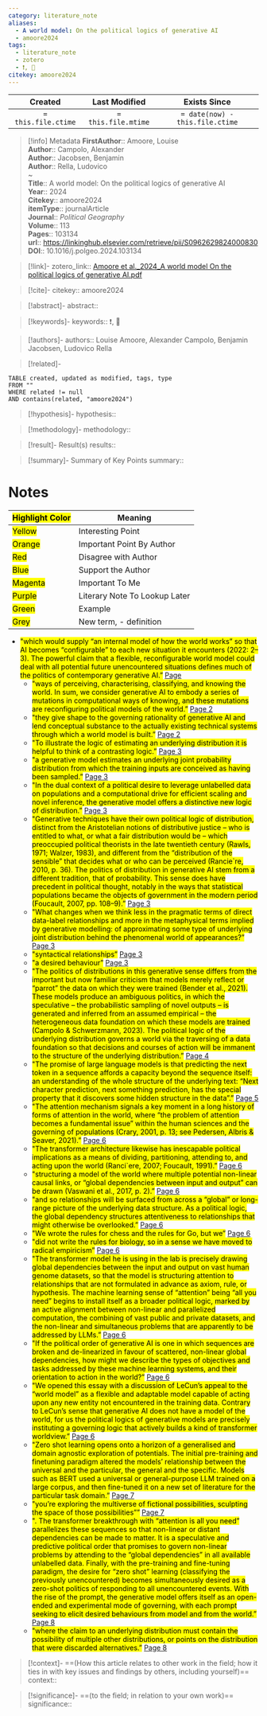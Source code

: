 ```yaml
---
category: literature_note
aliases: 
  - A world model: On the political logics of generative AI
  - amoore2024
tags:
  - literature_note
  - zotero
  - ❗️, 🤯
citekey: amoore2024
---
```


|       Created       |    Last Modified    |          Exists Since           |
| :-----------------: | :-----------------: | :-----------------------------: |
| `= this.file.ctime` | `= this.file.mtime` | `= date(now) - this.file.ctime` |
>[!info] Metadata
> **FirstAuthor**:: Amoore, Louise  
> **Author**:: Campolo, Alexander  
> **Author**:: Jacobsen, Benjamin  
> **Author**:: Rella, Ludovico  
~    
> **Title**:: A world model: On the political logics of generative AI  
> **Year**:: 2024   
> **Citekey**:: amoore2024  
> **itemType**:: journalArticle  
> **Journal**:: *Political Geography*  
> **Volume**:: 113   
> **Pages**:: 103134  
> **url**:: https://linkinghub.elsevier.com/retrieve/pii/S0962629824000830
> **DOI**:: 10.1016/j.polgeo.2024.103134    

> [!link]-
> zotero_link:: [Amoore et al._2024_A world model On the political logics of generative AI.pdf](zotero://select/library/items/YV4QK2ZG)

> [!cite]-
> citekey:: amoore2024

> [!abstract]-
> abstract:: 

> [!keywords]-
> keywords:: ❗️, 🤯

> [!authors]-
> authors:: Louise Amoore, Alexander Campolo, Benjamin Jacobsen, Ludovico Rella

> [!related]-

```dataview
TABLE created, updated as modified, tags, type
FROM ""
WHERE related != null
AND contains(related, "amoore2024")
```

> [!hypothesis]-
> hypothesis:: 

> [!methodology]- 
> methodology:: 

> [!result]- Result(s) 
> results::

> [!summary]- Summary of Key Points
> summary:: 

# Notes

| <mark class="hltr-grey">Highlight Color</mark> | Meaning                       |
| ---------------------------------------------- | ----------------------------- |
| <mark class="hltr-yellow">Yellow</mark>        | Interesting Point             |
| <mark class="hltr-orange">Orange</mark>        | Important Point By Author     |
| <mark class="hltr-red">Red</mark>              | Disagree with Author          |
| <mark class="hltr-blue">Blue</mark>            | Support the Author            |
| <mark class="hltr-magenta">Magenta</mark>      | Important To Me               |
| <mark class="hltr-purple">Purple</mark>        | Literary Note To Lookup Later |
| <mark class="hltr-green">Green</mark>          | Example                       |
| <mark class="hltr-grey">Grey</mark>            | New term, - definition        |

- <mark class="hltr-yellow">"which would supply “an internal model of how the world works” so that AI becomes “configurable” to each new situation it encounters (2022: 2–3). The powerful claim that a flexible, reconfigurable world model could deal with all potential future unencountered situations defines much of the politics of contemporary generative AI.”</mark> [Page ](zotero://open-pdf/library/items/YV4QK2ZG?page=&annotation=6DUK23G9) 
	- <mark class="hltr-yellow">"ways of perceiving, characterising, classifying, and knowing the world. In sum, we consider generative AI to embody a series of mutations in computational ways of knowing, and these mutations are reconfiguring political models of the world.”</mark> [Page 2](zotero://open-pdf/library/items/YV4QK2ZG?page=2&annotation=CDUZV28E) 
	- <mark class="hltr-yellow">"they give shape to the governing rationality of generative AI and lend conceptual substance to the actually existing technical systems through which a world model is built.”</mark> [Page 2](zotero://open-pdf/library/items/YV4QK2ZG?page=2&annotation=QBGKM5G2) 
	- <mark class="hltr-orange">"To illustrate the logic of estimating an underlying distribution it is helpful to think of a contrasting logic.”</mark> [Page 3](zotero://open-pdf/library/items/YV4QK2ZG?page=3&annotation=UIR8IR2T) 
	- <mark class="hltr-orange">"a generative model estimates an underlying joint probability distribution from which the training inputs are conceived as having been sampled.”</mark> [Page 3](zotero://open-pdf/library/items/YV4QK2ZG?page=3&annotation=KVXXI67Q) 
	- <mark class="hltr-orange">"In the dual context of a political desire to leverage unlabelled data on populations and a computational drive for efficient scaling and novel inference, the generative model offers a distinctive new logic of distribution.”</mark> [Page 3](zotero://open-pdf/library/items/YV4QK2ZG?page=3&annotation=DDKCRV7S) 
	- <mark class="hltr-orange">"Generative techniques have their own political logic of distribution, distinct from the Aristotelian notions of distributive justice – who is entitled to what, or what a fair distribution would be – which preoccupied political theorists in the late twentieth century (Rawls, 1971; Walzer, 1983), and different from the “distribution of the sensible” that decides what or who can be perceived (Rancie`re, 2010, p. 36). The politics of distribution in generative AI stem from a different tradition, that of probability. This sense does have precedent in political thought, notably in the ways that statistical populations became the objects of government in the modern period (Foucault, 2007, pp. 108–9).”</mark> [Page 3](zotero://open-pdf/library/items/YV4QK2ZG?page=3&annotation=WQ3QSKWE) 
	- <mark class="hltr-yellow">"What changes when we think less in the pragmatic terms of direct data-label relationships and more in the metaphysical terms implied by generative modelling: of approximating some type of underlying joint distribution behind the phenomenal world of appearances?”</mark> [Page 3](zotero://open-pdf/library/items/YV4QK2ZG?page=3&annotation=LJZ7VS6N) 
	- <mark class="hltr-gray">"syntactical relationships”</mark> [Page 3](zotero://open-pdf/library/items/YV4QK2ZG?page=3&annotation=WD7DDWSE) 
	- <mark class="hltr-gray">"a desired behaviour”</mark> [Page 3](zotero://open-pdf/library/items/YV4QK2ZG?page=3&annotation=2DBZEWF9) 
	- <mark class="hltr-orange">"The politics of distributions in this generative sense differs from the important but now familiar criticism that models merely reflect or “parrot” the data on which they were trained (Bender et al., 2021). These models produce an ambiguous politics, in which the speculative – the probabilistic sampling of novel outputs – is generated and inferred from an assumed empirical – the heterogeneous data foundation on which these models are trained (Campolo &amp; Schwerzmann, 2023). The political logic of the underlying distribution governs a world via the traversing of a data foundation so that decisions and courses of action will be immanent to the structure of the underlying distribution.”</mark> [Page 4](zotero://open-pdf/library/items/YV4QK2ZG?page=4&annotation=D4TWANV7) 
	- <mark class="hltr-orange">"The promise of large language models is that predicting the next token in a sequence affords a capacity beyond the sequence itself: an understanding of the whole structure of the underlying text: “Next character prediction, next something prediction, has the special property that it discovers some hidden structure in the data”.”</mark> [Page 5](zotero://open-pdf/library/items/YV4QK2ZG?page=5&annotation=WRG9NZ5V) 
	- <mark class="hltr-orange">"The attention mechanism signals a key moment in a long history of forms of attention in the world, where “the problem of attention becomes a fundamental issue” within the human sciences and the governing of populations (Crary, 2001, p. 13; see Pedersen, Albris &amp; Seaver, 2021).”</mark> [Page 6](zotero://open-pdf/library/items/YV4QK2ZG?page=6&annotation=3AGG3ARM) 
	- <mark class="hltr-orange">"The transformer architecture likewise has inescapable political implications as a means of dividing, partitioning, attending to, and acting upon the world (Ranci`ere, 2007; Foucault, 1991).”</mark> [Page 6](zotero://open-pdf/library/items/YV4QK2ZG?page=6&annotation=S257G5AT) 
	- <mark class="hltr-orange">"structuring a model of the world where multiple potential non-linear causal links, or “global dependencies between input and output” can be drawn (Vaswani et al., 2017, p. 2).”</mark> [Page 6](zotero://open-pdf/library/items/YV4QK2ZG?page=6&annotation=MPIDIEJE) 
	- <mark class="hltr-orange">"and so relationships will be surfaced from across a “global” or long-range picture of the underlying data structure. As a political logic, the global dependency structures attentiveness to relationships that might otherwise be overlooked.”</mark> [Page 6](zotero://open-pdf/library/items/YV4QK2ZG?page=6&annotation=SRSMUW7E) 
	- <mark class="hltr-orange">"We wrote the rules for chess and the rules for Go, but we”</mark> [Page 6](zotero://open-pdf/library/items/YV4QK2ZG?page=6&annotation=FRZDWCSV) 
	- <mark class="hltr-orange">"did not write the rules for biology, so in a sense we have moved to radical empiricism”</mark> [Page 6](zotero://open-pdf/library/items/YV4QK2ZG?page=6&annotation=GVIHVTK5) 
	- <mark class="hltr-orange">"The transformer model he is using in the lab is precisely drawing global dependencies between the input and output on vast human genome datasets, so that the model is structuring attention to relationships that are not formulated in advance as axiom, rule, or hypothesis. The machine learning sense of “attention” being “all you need” begins to install itself as a broader political logic, marked by an active alignment between non-linear and parallelized computation, the combining of vast public and private datasets, and the non-linear and simultaneous problems that are apparently to be addressed by LLMs.”</mark> [Page 6](zotero://open-pdf/library/items/YV4QK2ZG?page=6&annotation=JQTLB9M2) 
	- <mark class="hltr-orange">"If the political order of generative AI is one in which sequences are broken and de-linearized in favour of scattered, non-linear global dependencies, how might we describe the types of objectives and tasks addressed by these machine learning systems, and their orientation to action in the world?”</mark> [Page 6](zotero://open-pdf/library/items/YV4QK2ZG?page=6&annotation=AEV3T79V) 
	- <mark class="hltr-orange">"We opened this essay with a discussion of LeCun’s appeal to the “world model” as a flexible and adaptable model capable of acting upon any new entity not encountered in the training data. Contrary to LeCun’s sense that generative AI does not have a model of the world, for us the political logics of generative models are precisely instituting a governing logic that actively builds a kind of transformer worldview.”</mark> [Page 6](zotero://open-pdf/library/items/YV4QK2ZG?page=6&annotation=H284J67B) 
	- <mark class="hltr-orange">"Zero shot learning opens onto a horizon of a generalised and domain agnostic exploration of potentials. The initial pre-training and finetuning paradigm altered the models’ relationship between the universal and the particular, the general and the specific. Models such as BERT used a universal or general-purpose LLM trained on a large corpus, and then fine-tuned it on a new set of literature for the particular task domain.”</mark> [Page 7](zotero://open-pdf/library/items/YV4QK2ZG?page=7&annotation=BEIBXRC6) 
	- <mark class="hltr-orange">"you’re exploring the multiverse of fictional possibilities, sculpting the space of those possibilities””</mark> [Page 7](zotero://open-pdf/library/items/YV4QK2ZG?page=7&annotation=TFS548NP) 
	- <mark class="hltr-orange">". The transformer breakthrough with “attention is all you need” parallelizes these sequences so that non-linear or distant dependencies can be made to matter. It is a speculative and predictive political order that promises to govern non-linear problems by attending to the “global dependencies” in all available unlabelled data. Finally, with the pre-training and fine-tuning paradigm, the desire for “zero shot” learning (classifying the previously unencountered) becomes simultaneously desired as a zero-shot politics of responding to all unencountered events. With the rise of the prompt, the generative model offers itself as an open-ended and experimental mode of governing, with each prompt seeking to elicit desired behaviours from model and from the world.”</mark> [Page 8](zotero://open-pdf/library/items/YV4QK2ZG?page=8&annotation=2PFHG3VF) 
	- <mark class="hltr-orange">"where the claim to an underlying distribution must contain the possibility of multiple other distributions, or points on the distribution that were discarded alternatives.”</mark> [Page 8](zotero://open-pdf/library/items/YV4QK2ZG?page=8&annotation=P34UNLI3) 

> [!context]-
> ==(How this article relates to other work in the field; how it ties in with key issues and findings by others, including yourself)==
> context:: 

> [!significance]-
> ==(to the field; in relation to your own work)==
> significance:: 